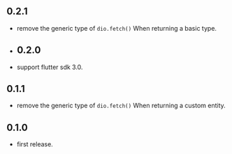 ## 0.2.1

* remove the generic type of `dio.fetch()` When returning a basic type.

* ## 0.2.0

* support flutter sdk 3.0.

## 0.1.1

* remove the generic type of `dio.fetch()` When returning a custom entity.

## 0.1.0

* first release.
